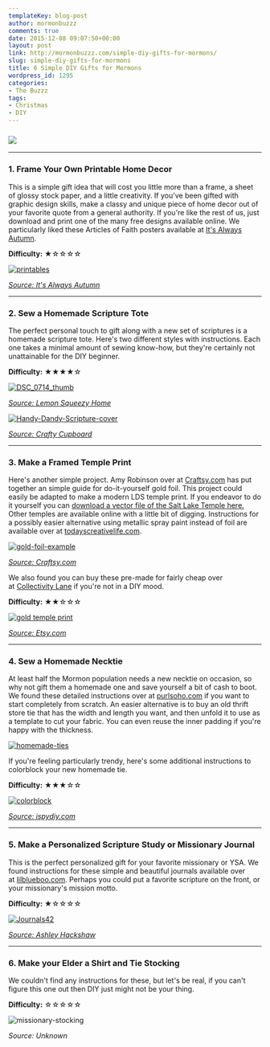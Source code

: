 ```yaml
---
templateKey: blog-post
author: mormonbuzzz
comments: true
date: 2015-12-08 09:07:50+00:00
layout: post
link: http://mormonbuzzz.com/simple-diy-gifts-for-mormons/
slug: simple-diy-gifts-for-mormons
title: 6 Simple DIY Gifts for Mormons
wordpress_id: 1295
categories:
- The Buzzz
tags:
- Christmas
- DIY
---
```


### [![](http://mormonbuzzz.com/wp-content/uploads/2015/12/6-simple-gifts-for-mormon1.jpg)](http://mormonbuzzz.com/wp-content/uploads/2015/12/6-simple-gifts-for-mormon1.jpg)





* * *





### 1. Frame Your Own Printable Home Decor




This is a simple gift idea that will cost you little more than a frame, a sheet of glossy stock paper, and a little creativity. If you've been gifted with graphic design skills, make a classy and unique piece of home decor out of your favorite quote from a general authority. If you're like the rest of us, just download and print one of the many free designs available online. We particularly liked these Articles of Faith posters available at [It's Always Autumn](http://www.itsalwaysautumn.com/2013/11/22/lds-articles-of-faith-free-printables.html).

**Difficulty:** ★☆☆☆☆

[![printables](http://mormonbuzzz.com/wp-content/uploads/2015/12/printables.jpg)](http://www.itsalwaysautumn.com/2013/11/22/lds-articles-of-faith-free-printables.html)

_[Source: It's Always Autumn](http://www.itsalwaysautumn.com/2013/11/22/lds-articles-of-faith-free-printables.html)_



* * *





### 2. Sew a Homemade Scripture Tote




The perfect personal touch to gift along with a new set of scriptures is a homemade scripture tote. Here's two different styles with instructions. Each one takes a minimal amount of sewing know-how, but they're certainly not unattainable for the DIY beginner.

**Difficulty:** ★★★★☆

[![DSC_0714_thumb](http://mormonbuzzz.com/wp-content/uploads/2015/12/DSC_0714_thumb.jpg)](http://lemonsqueezyhome.com/2013/04/scripture-cover-with-divider-flap.html)

_[Source: Lemon Squeezy Home](http://lemonsqueezyhome.com/2013/04/scripture-cover-with-divider-flap.html)_

[![Handy-Dandy-Scripture-cover](http://mormonbuzzz.com/wp-content/uploads/2015/12/Handy-Dandy-Scripture-cover.jpg)](http://craftycupboard.net/2012/01/new-scripture-cover/)

_[Source: Crafty Cupboard](http://craftycupboard.net/2012/01/new-scripture-cover/)_



* * *





### 3. Make a Framed Temple Print


Here's another simple project. Amy Robinson over at [Craftsy.com](http://www.craftsy.com/blog/2015/02/diy-gold-foil-printing/) has put together an simple guide for do-it-yourself gold foil. This project could easily be adapted to make a modern LDS temple print. If you endeavor to do it yourself you can [download a vector file of the Salt Lake Temple here.](http://vector.me/browse/281294/salt_lake_temple_silhouette) Other temples are available online with a little bit of digging. Instructions for a possibly easier alternative using metallic spray paint instead of foil are available over at [todayscreativelife.com](http://todayscreativelife.com/diy-gold-foil-st-patricks-day-prints/).

[![gold-foil-example](http://mormonbuzzz.com/wp-content/uploads/2015/12/gold-foil-example.jpg)](http://www.craftsy.com/blog/2015/02/diy-gold-foil-printing/)

_[Source: Craftsy.com](http://www.craftsy.com/blog/2015/02/diy-gold-foil-printing/)_

We also found you can buy these pre-made for fairly cheap over at [Collectivity Lane](https://www.etsy.com/listing/179830184/salt-lake-city-ut-temple-real-gold-or?ref=shop_home_feat_4) if you're not in a DIY mood.

**Difficulty:** ★★☆☆☆

[![gold temple print](http://mormonbuzzz.com/wp-content/uploads/2015/12/gold-temple-print.jpg)](http://mormonbuzzz.com/wp-content/uploads/2015/12/gold-temple-print.jpg)

_[Source: Etsy.com](https://www.etsy.com/listing/179830184/salt-lake-city-ut-temple-real-gold-or?ref=shop_home_feat_4)_



* * *





### 4. Sew a Homemade Necktie




At least half the Mormon population needs a new necktie on occasion, so why not gift them a homemade one and save yourself a bit of cash to boot. We found these detailed instructions over at [purlsoho.com](http://www.purlsoho.com/create/2009/05/21/mollys-sketchbook-fathers-day-tie/) if you want to start completely from scratch. An easier alternative is to buy an old thrift store tie that has the width and length you want, and then unfold it to use as a template to cut your fabric. You can even reuse the inner padding if you're happy with the thickness.

[![homemade-ties](http://mormonbuzzz.com/wp-content/uploads/2015/12/homemade-ties.jpg)](http://www.purlsoho.com/create/2009/05/21/mollys-sketchbook-fathers-day-tie/)

If you're feeling particularly trendy, here's some additional instructions to colorblock your new homemade tie.

**Difficulty:** ★★★☆☆

[![colorblock](http://mormonbuzzz.com/wp-content/uploads/2015/12/colorblock.jpg)](http://ispydiy.com/guy-diy-colorblock-tie/)

_[Source: ispydiy.com](http://ispydiy.com/guy-diy-colorblock-tie/)_



* * *





### 5. Make a Personalized Scripture Study or Missionary Journal




This is the perfect personalized gift for your favorite missionary or YSA. We found instructions for these simple and beautiful journals available over at [lilblueboo.com](http://www.lilblueboo.com/2014/12/simple-sharpie-journals-and-matching-gift-wrap.html). Perhaps you could put a favorite scripture on the front, or your missionary's mission motto.

**Difficulty:** ★☆☆☆☆

[![Journals42](http://mormonbuzzz.com/wp-content/uploads/2015/12/Journals42.jpg)](http://www.lilblueboo.com/2014/12/simple-sharpie-journals-and-matching-gift-wrap.html)

_[Source: Ashley Hackshaw](http://www.lilblueboo.com/2014/12/simple-sharpie-journals-and-matching-gift-wrap.html)_



* * *





### 6. Make your Elder a Shirt and Tie Stocking




We couldn't find any instructions for these, but let's be real, if you can't figure this one out then DIY just might not be your thing.

**Difficulty:** ☆☆☆☆☆

![missionary-stocking](http://mormonbuzzz.com/wp-content/uploads/2015/12/missionary-stocking.jpg)

_Source: Unknown_
